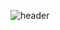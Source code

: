 ![header](https://capsule-render.vercel.app/api?type=wave&color=auto&height=300&section=header&text=INUIN&fontSize=90)
